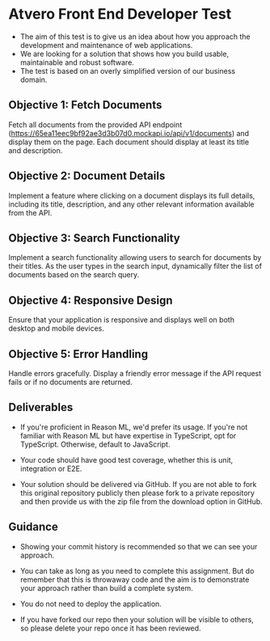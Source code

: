 # Atvero Front End Developer Test

- The aim of this test is to give us an idea about how you approach the development and maintenance of web applications.
- We are looking for a solution that shows how you build usable, maintainable and robust software.
- The test is based on an overly simplified version of our business domain.

## Objective 1: Fetch Documents
Fetch all documents from the provided API endpoint (https://65ea11eec9bf92ae3d3b07d0.mockapi.io/api/v1/documents) and display them on the page. Each document should display at least its title and description.

## Objective 2: Document Details
Implement a feature where clicking on a document displays its full details, including its title, description, and any other relevant information available from the API.

## Objective 3: Search Functionality
Implement a search functionality allowing users to search for documents by their titles. As the user types in the search input, dynamically filter the list of documents based on the search query.

## Objective 4: Responsive Design
Ensure that your application is responsive and displays well on both desktop and mobile devices.

## Objective 5: Error Handling
Handle errors gracefully. Display a friendly error message if the API request fails or if no documents are returned.

## Deliverables

- If you're proficient in Reason ML, we'd prefer its usage. If you're not familiar with Reason ML but have expertise in TypeScript, opt for TypeScript. Otherwise, default to JavaScript.

- Your code should have good test coverage, whether this is unit, integration or E2E.

- Your solution should be delivered via GitHub. If you are not able to fork this original repository publicly then please fork to a private repository and then provide us with the zip file from the download option in GitHub.

## Guidance

- Showing your commit history is recommended so that we can see your approach.

- You can take as long as you need to complete this assignment. But do remember that this is throwaway code and the aim is to demonstrate your approach rather than build a complete system.

- You do not need to deploy the application.

- If you have forked our repo then your solution will be visible to others, so please delete your repo once it has been reviewed.  
